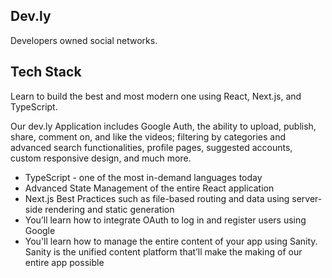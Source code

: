 ## Dev.ly

Developers owned social networks.

## Tech Stack

Learn to build the best and most modern one using React, Next.js, and TypeScript. 

Our dev.ly Application includes Google Auth, the ability to upload, publish, share, comment on, and like the videos; filtering by categories and advanced search functionalities, profile pages, suggested accounts, custom responsive design, and much more.

- TypeScript - one of the most in-demand languages today
- Advanced State Management of the entire React application 
- Next.js Best Practices such as file-based routing and data using server-side rendering and static generation
- You’ll learn how to integrate OAuth to log in and register users using Google
- You'll learn how to manage the entire content of your app using Sanity. Sanity is the unified content platform that’ll make the making of our entire app possible